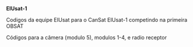 **EIUsat-1**

                                                          
Codigos da equipe EIUsat para o CanSat EIUsat-1 competindo na primeira OBSAT



Códigos para a câmera (modulo 5), modulos 1-4, e radio receptor 


